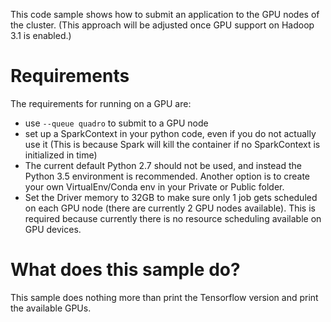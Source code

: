 This code sample shows how to submit an application to the GPU nodes of the cluster. (This approach will be adjusted once GPU support on Hadoop 3.1 is enabled.)

# Requirements

The requirements for running on a GPU are:
* use `--queue quadro` to submit to a GPU node
* set up a SparkContext in your python code, even if you do not actually use it (This is because Spark will kill the container if no SparkContext is initialized in time)
* The current default Python 2.7 should not be used, and instead the Python 3.5 environment is recommended. Another option is to create your own VirtualEnv/Conda env in your Private or Public folder.
* Set the Driver memory to 32GB to make sure only 1 job gets scheduled on each GPU node (there are currently 2 GPU nodes available). This is required because currently there is no resource scheduling available on GPU devices.

# What does this sample do?

This sample does nothing more than print the Tensorflow version and print the available GPUs.
